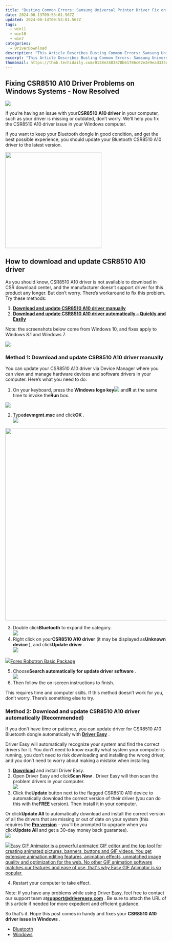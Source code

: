 ```yaml
---
title: "Busting Common Errors: Samsung Universal Printer Driver Fix on Windows Systems - Now Solved!"
date: 2024-08-13T09:53:01.567Z
updated: 2024-08-14T09:53:01.567Z
tags:
  - win11
  - win10
  - win7
categories:
  - DriverDownload
description: "This Article Describes Busting Common Errors: Samsung Universal Printer Driver Fix on Windows Systems - Now Solved!"
excerpt: "This Article Describes Busting Common Errors: Samsung Universal Printer Driver Fix on Windows Systems - Now Solved!"
thumbnail: https://thmb.techidaily.com/0138e2483878b61786c62e2e9ead335ddaa2649c1800ba21659cf76cde33dc5d.jpg
---
```


## Fixing CSR8510 A10 Driver Problems on Windows Systems - Now Resolved

![](https://images.drivereasy.com/wp-content/uploads/2018/11/img_5be134425e216.jpg)

 If you’re having an issue with your**CSR8510 A10 driver** in your computer, such as your driver is missing or outdated, don’t worry. We’ll help you fix the CSR8510 A10 driver issue in your Windows computer.

 If you want to keep your Bluetooth dongle in good condition, and get the best possible experience, you should update your Bluetooth CSR8510 A10 driver to the latest version.

<!-- affiliate ads begin -->
<a href="https://coinrule.sjv.io/c/5597632/1958374/18409" target="_top" id="1958374"><img src="//a.impactradius-go.com/display-ad/18409-1958374" border="0" alt="" width="300" height="300"/></a><img height="0" width="0" src="https://imp.pxf.io/i/5597632/1958374/18409" style="position:absolute;visibility:hidden;" border="0" />
<!-- affiliate ads end -->
## How to download and update CSR8510 A10 driver

 As you should know, CSR8510 A10 driver is not available to download in CSR download center, and the manufacturer doesn’t support driver for this product any longer. But don’t worry. There’s workaround to fix this problem. Try these methods:

1. **[Download and update CSR8510 A10 driver manually](https://tools.techidaily.com/drivereasy/download/)**
2. **[Download and update CSR8510 A10 driver automatically – Quickly and Easily](https://tools.techidaily.com/drivereasy/download/)**

 Note: the screenshots below come from Windows 10, and fixes apply to Windows 8.1 and Windows 7.

<!-- affiliate ads begin -->
<a href="https://secure.2checkout.com/order/checkout.php?PRODS=19080710&QTY=1&AFFILIATE=108875&CART=1"><img src="https://smart-seo-tool.com/images/SmartSEOAuditorBox.png" border="0"></a>
<!-- affiliate ads end -->
###  Method 1: Download and update CSR8510 A10 driver manually

 You can update your CSR8510 A10 driver via Device Manager where you can view and manage hardware devices and software drivers in your computer. Here’s what you need to do:

1. On your keyboard, press the **Windows logo key![](https://images.drivereasy.com/wp-content/uploads/2017/09/img_59b0b16974940.png)**  and**R** at the same time to invoke the**Run** box.
<!-- affiliate ads begin -->
<a href="https://estore.winxdvd.com/order/checkout.php?PRODS=12653808&QTY=1&AFFILIATE=108875&CART=1"><img src="https://www.winxdvd.com/affiliate/new-banner/wt-500x500.jpg" border="0"></a>
<!-- affiliate ads end -->
2. Type**devmgmt.msc** and click**OK** .  
![](https://images.drivereasy.com/wp-content/uploads/2018/11/img_5be13a81ad7d4.jpg)
<!-- affiliate ads begin -->
<a href="https://appsumo.8odi.net/c/5597632/2087389/7443" target="_top" id="2087389"><img src="//a.impactradius-go.com/display-ad/7443-2087389" border="0" alt="" width="1200" height="600"/></a><img height="0" width="0" src="https://appsumo.8odi.net/i/5597632/2087389/7443" style="position:absolute;visibility:hidden;" border="0" />
<!-- affiliate ads end -->
3. Double click**Bluetooth** to expand the category.  
![](https://images.drivereasy.com/wp-content/uploads/2018/11/img_5be13adaeb501.jpg)
4. Right click on your**CSR8510 A10 driver** (it may be displayed as**Unknown device** ), and click**Update** **driver** .  
![](https://images.drivereasy.com/wp-content/uploads/2018/11/img_5be13c8c01780.jpg)
<!-- affiliate ads begin -->
<a href="https://secure.2checkout.com/order/checkout.php?PRODS=4726960&QTY=1&AFFILIATE=108875&CART=1"><img src="https://secure.avangate.com/images/merchant/5f4f7141b65a730b4efb0e0d51f63e94/products/forexrobotronbox.gif" border="0">Forex Robotron Basic Package</a>
<!-- affiliate ads end -->
5. Choose**Search automatically for update driver software** .  
![](https://images.drivereasy.com/wp-content/uploads/2018/11/img_5be13cd36976a.jpg)
6. Then follow the on-screen instructions to finish.

 This requires time and computer skills. If this method doesn’t work for you, don’t worry. There’s something else to try.

### Method 2: Download and update CSR8510 A10 driver automatically (Recommended)

 If you don’t have time or patience, you can update driver for CSR8510 A10 Bluetooth dongle automatically with **[Driver Easy](https://tools.techidaily.com/drivereasy/download/)**  .

 Driver Easy will automatically recognize your system and find the correct drivers for it. You don’t need to know exactly what system your computer is running, you don’t need to risk downloading and installing the wrong driver, and you don’t need to worry about making a mistake when installing.

1. [**Download**](https://tools.techidaily.com/drivereasy/download/) and install Driver Easy.
2. Open Driver Easy and click**Scan Now** . Driver Easy will then scan the problem drivers in your computer.  
![](https://images.drivereasy.com/wp-content/uploads/2018/11/img_5be13ced57bc2.jpg)
3. Click the**Update** button next to the flagged CSR8510 A10 device to automatically download the correct version of their driver (you can do this with the**FREE** version). Then install it in your computer.  

 Or click**Update All** to automatically download and install the correct version of all the drivers that are missing or out of date on your system (this requires the **[Pro version](https://tools.techidaily.com/drivereasy/download/)**  – you’ll be prompted to upgrade when you click**Update All** and get a 30-day money back guarantee).  
![](https://images.drivereasy.com/wp-content/uploads/2018/11/img_5be13d72eba35.jpg)
<!-- affiliate ads begin -->
<a href="https://secure.2checkout.com/order/checkout.php?PRODS=174416&QTY=1&AFFILIATE=108875&CART=1"><img src="https://www.easygifanimator.net/images/gif-animator.png" border="0">Easy GIF Animator is a powerful animated GIF editor and the top tool for creating animated pictures, banners, buttons and GIF videos. You get extensive animation editing features, animation effects, unmatched image quality and optimization for the web. No other GIF animation software matches our features and ease of use, that's why Easy GIF Animator is so popular.</a>
<!-- affiliate ads end -->
4. Restart your computer to take effect.

 Note: If you have any problems while using Driver Easy, feel free to contact our support team at[**support@drivereasy.com**](https://tools.techidaily.com/drivereasy/download/) . Be sure to attach the URL of this article if needed for more expedient and efficient guidance.

 So that’s it. Hope this post comes in handy and fixes your **CSR8510 A10 driver issue in Windows** .

* [Bluetooth](https://tools.techidaily.com/drivereasy/download/)
* [Windows](https://tools.techidaily.com/drivereasy/download/)

<ins class="adsbygoogle"
     style="display:block"
     data-ad-format="autorelaxed"
     data-ad-client="ca-pub-7571918770474297"
     data-ad-slot="1223367746"></ins>



<ins class="adsbygoogle"
     style="display:block"
     data-ad-client="ca-pub-7571918770474297"
     data-ad-slot="8358498916"
     data-ad-format="auto"
     data-full-width-responsive="true"></ins>


